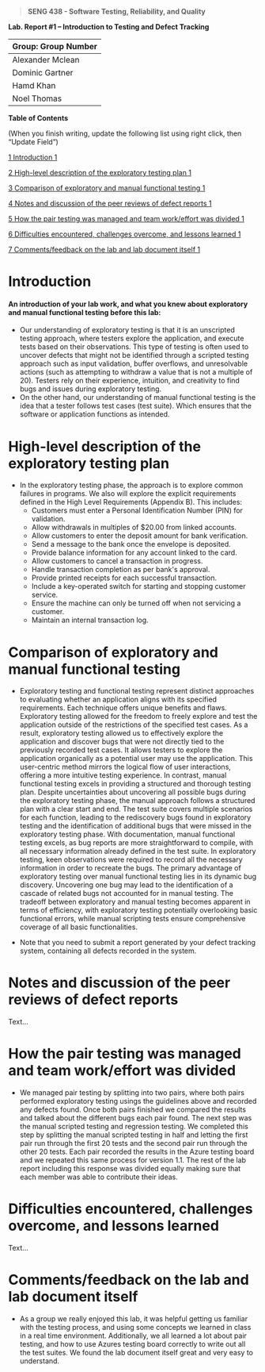 >   **SENG 438 - Software Testing, Reliability, and Quality**

**Lab. Report \#1 – Introduction to Testing and Defect Tracking**

| Group: Group Number      |
|-----------------|
| Alexander Mclean                |   
| Dominic Gartner              |   
| Hamd Khan               |   
| Noel Thomas                |   


**Table of Contents**

(When you finish writing, update the following list using right click, then
“Update Field”)

[1 Introduction	1](#_Toc439194677)

[2 High-level description of the exploratory testing plan	1](#_Toc439194678)

[3 Comparison of exploratory and manual functional testing	1](#_Toc439194679)

[4 Notes and discussion of the peer reviews of defect reports	1](#_Toc439194680)

[5 How the pair testing was managed and team work/effort was
divided	1](#_Toc439194681)

[6 Difficulties encountered, challenges overcome, and lessons
learned	1](#_Toc439194682)

[7 Comments/feedback on the lab and lab document itself	1](#_Toc439194683)

# Introduction

#### An introduction of your lab work, and what you knew about exploratory and manual functional testing before this lab:

- Our understanding of exploratory testing is that it is an unscripted testing approach, where testers explore the application, and execute tests based on their observations. This type of testing is often used to uncover defects that might not be identified through a scripted testing approach such as input validation, buffer overflows, and unresolvable actions (such as attempting to withdraw a value that is not a multiple of 20). Testers rely on their experience, intuition, and creativity to find bugs and issues during exploratory testing.
- On the other hand, our understanding of manual functional testing is the idea that a tester follows test cases (test suite). Which ensures that the software or application functions as intended. 

# High-level description of the exploratory testing plan

- In the exploratory testing phase, the approach is to explore common failures in programs. We also will explore the explicit requirements defined in the High Level Requirements (Appendix B). This includes:
    - Customers must enter a Personal Identification Number (PIN) for validation.
    - Allow withdrawals in multiples of $20.00 from linked accounts.
    - Allow customers to enter the deposit amount for bank verification.
    - Send a message to the bank once the envelope is deposited.
    - Provide balance information for any account linked to the card.
    - Allow customers to cancel a transaction in progress.
    - Handle transaction completion as per bank's approval.
    - Provide printed receipts for each successful transaction.
    - Include a key-operated switch for starting and stopping customer service.
    - Ensure the machine can only be turned off when not servicing a customer.
    - Maintain an internal transaction log.

# Comparison of exploratory and manual functional testing

- Exploratory testing and functional testing represent distinct approaches to evaluating whether an application aligns with its specified requirements. Each technique offers unique benefits and flaws.
Exploratory testing allowed for the freedom to freely explore and test the application outside of the restrictions of the specified test cases. As a result, exploratory testing allowed us to effectively explore the application and discover bugs that were not directly tied to the previously recorded test cases. It allows testers to explore the application organically as a potential user may use the application. This user-centric method mirrors the logical flow of user interactions, offering a more intuitive testing experience. 
In contrast, manual functional testing excels in providing a structured and thorough testing plan. Despite uncertainties about uncovering all possible bugs during the exploratory testing phase, the manual approach follows a structured plan with a clear start and end. The test suite covers multiple scenarios for each function, leading to the rediscovery bugs found in exploratory testing and the identification of additional bugs that were missed in the exploratory testing phase. 
With documentation, manual functional testing excels, as bug reports are more straightforward to compile, with all necessary information already defined in the test suite. In exploratory testing, keen observations were required to record all the necessary information in order to recreate the bugs.
The primary advantage of exploratory testing over manual functional testing lies in its dynamic bug discovery. Uncovering one bug may lead to the identification of a cascade of related bugs not accounted for in manual testing. The tradeoff between exploratory and manual testing becomes apparent in terms of efficiency, with exploratory testing potentially overlooking basic functional errors, while manual scripting tests ensure comprehensive coverage of all basic functionalities.


-   Note that you need to submit a report generated by your defect tracking
    system, containing all defects recorded in the system.

# Notes and discussion of the peer reviews of defect reports

Text…

# How the pair testing was managed and team work/effort was divided 

- We managed pair testing by splitting into two pairs, where both pairs performed exploratory testing usings the guidelines above and recorded any defects found. Once both pairs finished we compared the results and talked about the different bugs each pair found. The next step was the manual scripted testing and regression testing. We completed this step by splitting the manual scripted testing in half and letting the first pair run through the first 20 tests and the second pair run through the other 20 tests. Each pair recorded the results in the Azure testing board and we repeated this same process for version 1.1. The rest of the lab report including this response was divided equally making sure that each member was able to contribute their ideas.  

# Difficulties encountered, challenges overcome, and lessons learned

Text…

# Comments/feedback on the lab and lab document itself

- As a group we really enjoyed this lab, it was helpful getting us familiar with the testing process, and using some concepts we learned in class in a real time environment. Additionally, we all learned a lot about pair testing, and how to use Azures testing board correctly to write out all the test suites. We found the lab document itself great and very easy to understand.
